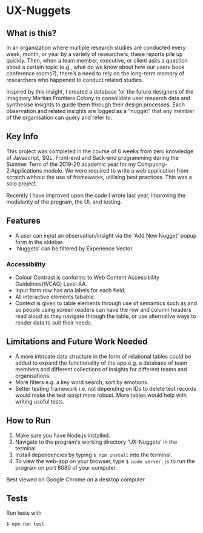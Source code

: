# UX-Nuggets
 
## What is this?
In an organization where multiple research studies are conducted every week, month, or year by a variety of researchers, these reports pile up quickly. Then, when a team member, executive, or client asks a question about a certain topic (e.g., what do we know about how our users book conference rooms?), there’s a need to rely on the long-term memory of researchers who happened to conduct related studies. 

Inspired by this insight, I created a database for the future designers of the imaginary Martian Frontiers Colony to consolidate user research data and synthesise insights to guide them through their design processes. Each observation and related insights are logged as a "nugget" that any member of the organisation can query and refer to.

## Key Info
This project was completed in the course of 6 weeks from zero knowledge of Javascript, SQL, Front-end and Back-end programming during the Summer Term of the 2019-20 academic year for my Computing-2:Applications module. We were required to write a web application from scratch without the use of frameworks, utilising best practices. This was a solo project. 

Recently I have improved upon the code I wrote last year, improving the modularity of the program, the UI, and testing. 

## Features
- A user can input an observation/insight via the 'Add New Nugget' popup form in the sidebar.
- 'Nuggets' can be filtered by Experience Vector.

### Accessibility
- Colour Contrast is conforms to Web Content Accessibility Guidelines(WCAG) Level AA. 
- Input form row has aria labels for each field.
- All interactive elements tabable.
- Context is given to table elements through use of semantics such as <thead> and <td> so people using screen readers can have the row and column headers read aloud as they navigate through the table, or use alternative ways to render data to suit their needs.

## Limitations and Future Work Needed
- A more intricate data structure in the form of relational tables could be added to expand the functionality of the app e.g. a database of team members and different collections of insights for different teams and organisations.
- More filters e.g. a key word search, sort by emotions.
- Better testing framework i.e. not depending on IDs to delete test records would make the test script more robust. More tables would help with writing useful tests.

## How to Run
1. Make sure you have Node.js installed.
2. Navigate to the program's working directory 'UX-Nuggets' in the terminal.
3. Install dependencies by typing `$ npm install` into the terminal.
4. To view the web-app on your browser, type `$ node server.js` to run the program on port 8080 of your computer.

Best viewed on Google Chrome on a desktop computer.

## Tests
Run tests with 
```bash
$ npm run test
```